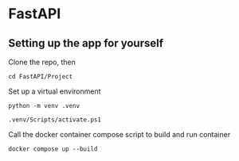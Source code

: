 # FastAPI

## Setting up the app for yourself

Clone the repo, then
```shell script
cd FastAPI/Project
```
Set up a virtual environment
```shell script
python -m venv .venv
```
```shell script
.venv/Scripts/activate.ps1
```
Call the docker container compose script to build and run container
```shell script
docker compose up --build
```
